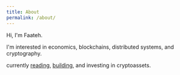 ```yaml
---
title: About
permalink: /about/
---
```


Hi, I'm Faateh.

I'm interested in economics, blockchains, distributed systems, and cryptography.

currently [reading](https://github.com/faatehim/about/blob/master/Reading.md), [building](https://github.com/faatehim/about/blob/master/Building.md), and investing in cryptoassets.







